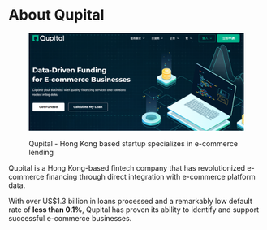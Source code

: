 # About Qupital

<figure><img src="../.gitbook/assets/image (1).png" alt=""><figcaption><p>Qupital - Hong Kong based startup specializes in e-commerce lending</p></figcaption></figure>

Qupital is a Hong Kong-based fintech company that has revolutionized e-commerce financing through direct integration with e-commerce platform data.&#x20;

With over US$1.3 billion in loans processed and a remarkably low default rate of **less than 0.1%**, Qupital has proven its ability to identify and support successful e-commerce businesses.
